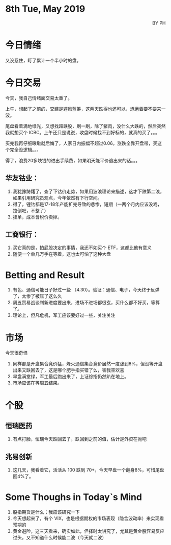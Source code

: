 # 8th Tue, May 2019 
<p align = 'right'>BY PH </p>


# 今日情绪
又没忍住，盯了累计一个半小时的盘。

# 今日交易
今天，我自己情绪面交易太重了。

上午，想起了之前的，交建是避风蓝筹，这两天跌得也还可以，琢磨着要不要来一波。

尾盘看着满地绿光，又想找超跌股，刷一刷，除了猪肉，没什么大跌的，然后突然我就想买个 ICBC。上午还只是说说，收盘时候找不到好标的，就真的买了。。。

买完我再仔细瞅瞅就后悔了，人家日内振幅不超过0.06，涨跌全靠开盘带，买这个完全没逻辑。。。

得了，浪费20多块钱的进出手续费，如果明天能平价逃出来的话。。。


## 华友钴业：
1. 我犹豫踌躇了，查了下钴价走势，如果用波浪理论来描述，这才下跌第二浪，如果引用研究员观点，今年依然有下行空间。
2. 得了，锂钴都是17-18年产能扩完导致的悲惨，短期（一两个月内应该没戏，拉倒吧，不整了）
3. 挂单，成本含税价卖掉。

## 工商银行：
1. 买它真的是，拍屁股决定的事情，我还不如买个 ETF，这都比他有意义
2. 随便一个单几万手在等着，这也太可怕了这种大盘

# Betting and Result
1. 有色、通信可能日子好过一些 （4.30）。验证：通信、电子，今天终于反弹了，太惨了被压了这么久
2. 周五贸易战谈判新进度要出来，进场不进场都很玄，买什么都不好买，等算了。
3. 理论上，但凡危机，军工应该要好过一些，关注关注


# 市场
今天很奇怪
1. 同样都是开盘集合竞价猛，烽火通信集合竞价居然一度涨到8%，但没等开盘出来又跌回去了，这是哪个肥手指买错了么，害我空欢喜
2. 早盘满堂绿，军工最后跑出来了，上证综指仍然趴在地上。
3. 市场应该在等周五结果。

# 个股
## 恒瑞医药
1. 有点打脸，恒瑞今天跌回去了，跌回到之前的值，估计是外资在抛吧


## 兆易创新
1. 这几天，我看着它，活活从 100 跌到 70+，今天早盘一个翻身8%，可惜尾盘回4%了。


# Some Thoughs in Today\`s Mind
1. 股指期货是什么；我应该研究一下
2. 今天想起来了，有个 VIX，也是根据期权的市场表现（隐含波动率）来实现看预期的
3. 黄金避险，这三天看来，确实如此，但择时太讲究了，尤其是黄金股容易反应过头，又不知道什么时候能二波（今天就二波）
